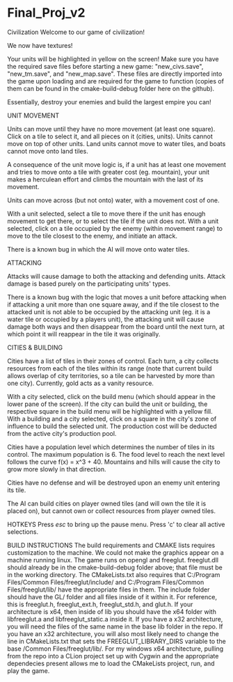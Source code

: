 # Final_Proj_v2
Civilization
Welcome to our game of civilization!

We now have textures!

Your units will be highlighted in yellow on the screen! Make sure you have the required save files before starting a new game: "new_civs.save", "new_tm.save", and "new_map.save". These files are directly imported into the game upon loading and are required for the game to function (copies of them can be found in the cmake-build-debug folder here on the github).

Essentially, destroy your enemies and build the largest empire you can!

UNIT MOVEMENT

Units can move until they have no more movement (at least one square). Click on a tile to select it, and all pieces on it (cities, units). Units cannot move on top of other units. Land units cannot move to water tiles, and boats cannot move onto land tiles. 

A consequence of the unit move logic is, if a unit has at least one movement and tries to move onto a tile with greater cost (eg. mountain), your unit makes a herculean effort and climbs the mountain with the last of its movement.

Units can move across (but not onto) water, with a movement cost of one.

With a unit selected, select a tile to move there if the unit has enough movement to get there, or to select the tile if the unit does not. With a unit selected, click on a tile occupied by the enemy (within movement range) to move to the tile closest to the enemy, and initiate an attack.

There is a known bug in which the AI will move onto water tiles.

ATTACKING

Attacks will cause damage to both the attacking and defending units. Attack damage is based purely on the participating units' types.

There is a known bug with the logic that moves a unit before attacking when if attacking a unit more than one square away, and if the tile closest to the attacked unit is not able to be occupied by the attacking unit (eg. it is a water tile or occupied by a players unit), the attacking unit will cause damage both ways and then disappear from the board until the next turn, at which point it will reappear in the tile it was originally.

CITIES & BUILDING

Cities have a list of tiles in their zones of control. Each turn, a city collects resources from each of the tiles within its range (note that current build allows overlap of city territories, so a tile can be harvested by more than one city). Currently, gold acts as a vanity resource.

With a city selected, click on the build menu (which should appear in the lower pane of the screen). If the city can build the unit or building, the respective square in the build menu will be highlighted with a yellow fill. With a building and a city selected, click on a square in the city's zone of influence to build the selected unit. The production cost will be deducted from the active city's production pool.

Cities have a population level which determines the number of tiles in its control. The maximum population is 6. The food level to reach the next level follows the curve f(x) = x^3 + 40. Mountains and hills will cause the city to grow more slowly in that direction.

Cities have no defense and will be destroyed upon an enemy unit entering its tile.

The AI can build cities on player owned tiles (and will own the tile it is placed on), but cannot own or collect resources from player owned tiles.


HOTKEYS
Press *esc* to bring up the pause menu.
Press 'c' to clear all active selections.

BUILD INSTRUCTIONS
The build requirements and CMAKE lists requires customization to the machine.
We could not make the graphics appear on a machine running linux.
The game runs on opengl and freeglut. freeglut.dll should already be in the cmake-build-debug folder above; that file must be in the working directory. The CMakeLists.txt also requires that C:/Program Files/Common Files/freeglut/include/ and C:/Program Files/Common Files/freeglut/lib/ have the appropriate files in them. The include folder should have the GL/ folder and all files inside of it within it. For reference, this is freeglut.h, freeglut_ext.h, freeglut_std.h, and glut.h. If your architecture is x64, then inside of lib you should have the x64 folder with libfreeglut.a and libfreeglut_static.a inside it. If you have a x32 architecture, you will need the files of the same name in the base lib folder in the repo. If you have an x32 architecture, you will also most likely need to change the line in CMakeLists.txt that sets the FREEGLUT_LIBRARY_DIRS variable to the base /Common Files/freeglut/lib/. For my windows x64 architecture, pulling from the repo into a CLion project set up with Cygwin and the appropriate dependecies present allows me to load the CMakeLists project, run, and play the game.
